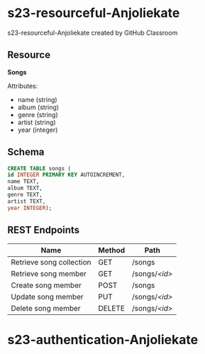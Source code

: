 # s23-resourceful-Anjoliekate
s23-resourceful-Anjoliekate created by GitHub Classroom

## Resource

**Songs**

Attributes:

* name (string)
* album (string)
* genre (string)
* artist (string)
* year (integer)

## Schema

```sql
CREATE TABLE songs (
id INTEGER PRIMARY KEY AUTOINCREMENT,
name TEXT,
album TEXT,
genre TEXT,
artist TEXT,
year INTEGER);
```

## REST Endpoints

Name                           | Method | Path
-------------------------------|--------|------------------
Retrieve song collection | GET    | /songs
Retrieve song member     | GET    | /songs/*\<id\>*
Create song member       | POST   | /songs
Update song member       | PUT    | /songs/*\<id\>*
Delete song member       | DELETE | /songs/*\<id\>*
# s23-authentication-Anjoliekate
